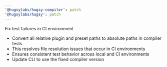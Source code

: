 ```yaml
---
'@hugsylabs/hugsy-compiler': patch
'@hugsylabs/hugsy': patch
---
```


Fix test failures in CI environment

- Convert all relative plugin and preset paths to absolute paths in compiler tests
- This resolves file resolution issues that occur in CI environments
- Ensures consistent test behavior across local and CI environments
- Update CLI to use the fixed compiler version
